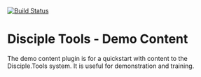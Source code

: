 [![Build Status](https://travis-ci.org/DiscipleTools/disciple-tools-demo-content.svg?branch=master)](https://travis-ci.org/DiscipleTools/disciple-tools-demo-content)

# Disciple Tools - Demo Content
The demo content plugin is for a quickstart with content to the Disciple.Tools system. It is useful for demonstration and training.
